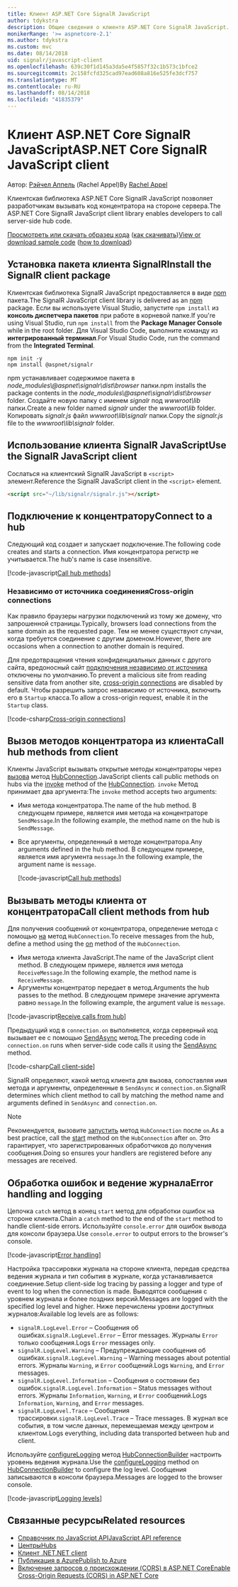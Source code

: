 ```yaml
---
title: Клиент ASP.NET Core SignalR JavaScript
author: tdykstra
description: Общие сведения о клиенте ASP.NET Core SignalR JavaScript.
monikerRange: '>= aspnetcore-2.1'
ms.author: tdykstra
ms.custom: mvc
ms.date: 08/14/2018
uid: signalr/javascript-client
ms.openlocfilehash: 639c30f1d145a3da5e4f5857f32c1b573c1bfce2
ms.sourcegitcommit: 2c158fcfd325cad97ead608a816e525fe3dcf757
ms.translationtype: MT
ms.contentlocale: ru-RU
ms.lasthandoff: 08/14/2018
ms.locfileid: "41835379"
---
```

# <a name="aspnet-core-signalr-javascript-client"></a><span data-ttu-id="40a5d-103">Клиент ASP.NET Core SignalR JavaScript</span><span class="sxs-lookup"><span data-stu-id="40a5d-103">ASP.NET Core SignalR JavaScript client</span></span>

<span data-ttu-id="40a5d-104">Автор: [Рэйчел Аппель](http://twitter.com/rachelappel) (Rachel Appel)</span><span class="sxs-lookup"><span data-stu-id="40a5d-104">By [Rachel Appel](http://twitter.com/rachelappel)</span></span>

<span data-ttu-id="40a5d-105">Клиентская библиотека ASP.NET Core SignalR JavaScript позволяет разработчикам вызывать код концентратора на стороне сервера.</span><span class="sxs-lookup"><span data-stu-id="40a5d-105">The ASP.NET Core SignalR JavaScript client library enables developers to call server-side hub code.</span></span>

<span data-ttu-id="40a5d-106">[Просмотреть или скачать образец кода](https://github.com/aspnet/Docs/tree/live/aspnetcore/signalr/javascript-client/sample) ([как скачивать](xref:tutorials/index#how-to-download-a-sample))</span><span class="sxs-lookup"><span data-stu-id="40a5d-106">[View or download sample code](https://github.com/aspnet/Docs/tree/live/aspnetcore/signalr/javascript-client/sample) ([how to download](xref:tutorials/index#how-to-download-a-sample))</span></span>

## <a name="install-the-signalr-client-package"></a><span data-ttu-id="40a5d-107">Установка пакета клиента SignalR</span><span class="sxs-lookup"><span data-stu-id="40a5d-107">Install the SignalR client package</span></span>

<span data-ttu-id="40a5d-108">Клиентская библиотека SignalR JavaScript предоставляется в виде [npm](https://www.npmjs.com/) пакета.</span><span class="sxs-lookup"><span data-stu-id="40a5d-108">The SignalR JavaScript client library is delivered as an [npm](https://www.npmjs.com/) package.</span></span> <span data-ttu-id="40a5d-109">Если вы используете Visual Studio, запустите `npm install` из **консоль диспетчера пакетов** при работе в корневой папке.</span><span class="sxs-lookup"><span data-stu-id="40a5d-109">If you're using Visual Studio, run `npm install` from the **Package Manager Console** while in the root folder.</span></span> <span data-ttu-id="40a5d-110">Для Visual Studio Code, выполните команду из **интегрированный терминал**.</span><span class="sxs-lookup"><span data-stu-id="40a5d-110">For Visual Studio Code, run the command from the **Integrated Terminal**.</span></span>

  ```console
  npm init -y
  npm install @aspnet/signalr
  ```

<span data-ttu-id="40a5d-111">npm устанавливает содержимое пакета в *node_modules\\@aspnet\signalr\dist\browser* папки.</span><span class="sxs-lookup"><span data-stu-id="40a5d-111">npm installs the package contents in the *node_modules\\@aspnet\signalr\dist\browser* folder.</span></span> <span data-ttu-id="40a5d-112">Создайте новую папку с именем *signalr* под *wwwroot\\lib* папки.</span><span class="sxs-lookup"><span data-stu-id="40a5d-112">Create a new folder named *signalr* under the *wwwroot\\lib* folder.</span></span> <span data-ttu-id="40a5d-113">Копировать *signalr.js* файл *wwwroot\lib\signalr* папки.</span><span class="sxs-lookup"><span data-stu-id="40a5d-113">Copy the *signalr.js* file to the *wwwroot\lib\signalr* folder.</span></span>

## <a name="use-the-signalr-javascript-client"></a><span data-ttu-id="40a5d-114">Использование клиента SignalR JavaScript</span><span class="sxs-lookup"><span data-stu-id="40a5d-114">Use the SignalR JavaScript client</span></span>

<span data-ttu-id="40a5d-115">Сослаться на клиентский SignalR JavaScript в `<script>` элемент.</span><span class="sxs-lookup"><span data-stu-id="40a5d-115">Reference the SignalR JavaScript client in the `<script>` element.</span></span>

```html
<script src="~/lib/signalr/signalr.js"></script>
```

## <a name="connect-to-a-hub"></a><span data-ttu-id="40a5d-116">Подключение к концентратору</span><span class="sxs-lookup"><span data-stu-id="40a5d-116">Connect to a hub</span></span>

<span data-ttu-id="40a5d-117">Следующий код создает и запускает подключение.</span><span class="sxs-lookup"><span data-stu-id="40a5d-117">The following code creates and starts a connection.</span></span> <span data-ttu-id="40a5d-118">Имя концентратора регистр не учитывается.</span><span class="sxs-lookup"><span data-stu-id="40a5d-118">The hub's name is case insensitive.</span></span>

[!code-javascript[Call hub methods](javascript-client/sample/wwwroot/js/chat.js?range=9-12,28)]

### <a name="cross-origin-connections"></a><span data-ttu-id="40a5d-119">Независимо от источника соединения</span><span class="sxs-lookup"><span data-stu-id="40a5d-119">Cross-origin connections</span></span>

<span data-ttu-id="40a5d-120">Как правило браузеры нагрузки подключений из тому же домену, что запрошенной страницы.</span><span class="sxs-lookup"><span data-stu-id="40a5d-120">Typically, browsers load connections from the same domain as the requested page.</span></span> <span data-ttu-id="40a5d-121">Тем не менее существуют случаи, когда требуется соединение с другим доменом.</span><span class="sxs-lookup"><span data-stu-id="40a5d-121">However, there are occasions when a connection to another domain is required.</span></span>

<span data-ttu-id="40a5d-122">Для предотвращения чтения конфиденциальных данных с другого сайта, вредоносный сайт [подключения независимо от источника](xref:security/cors) отключены по умолчанию.</span><span class="sxs-lookup"><span data-stu-id="40a5d-122">To prevent a malicious site from reading sensitive data from another site, [cross-origin connections](xref:security/cors) are disabled by default.</span></span> <span data-ttu-id="40a5d-123">Чтобы разрешить запрос независимо от источника, включить его в `Startup` класса.</span><span class="sxs-lookup"><span data-stu-id="40a5d-123">To allow a cross-origin request, enable it in the `Startup` class.</span></span>

[!code-csharp[Cross-origin connections](javascript-client/sample/Startup.cs?highlight=29-35,56)]

## <a name="call-hub-methods-from-client"></a><span data-ttu-id="40a5d-124">Вызов методов концентратора из клиента</span><span class="sxs-lookup"><span data-stu-id="40a5d-124">Call hub methods from client</span></span>

<span data-ttu-id="40a5d-125">Клиенты JavaScript вызывать открытые методы концентраторы через [вызова](/javascript/api/%40aspnet/signalr/hubconnection#invoke) метод [HubConnection](/javascript/api/%40aspnet/signalr/hubconnection).</span><span class="sxs-lookup"><span data-stu-id="40a5d-125">JavaScript clients call public methods on hubs via the [invoke](/javascript/api/%40aspnet/signalr/hubconnection#invoke) method of the [HubConnection](/javascript/api/%40aspnet/signalr/hubconnection).</span></span> <span data-ttu-id="40a5d-126">`invoke` Метод принимает два аргумента:</span><span class="sxs-lookup"><span data-stu-id="40a5d-126">The `invoke` method accepts two arguments:</span></span>

* <span data-ttu-id="40a5d-127">Имя метода концентратора.</span><span class="sxs-lookup"><span data-stu-id="40a5d-127">The name of the hub method.</span></span> <span data-ttu-id="40a5d-128">В следующем примере, является имя метода на концентраторе `SendMessage`.</span><span class="sxs-lookup"><span data-stu-id="40a5d-128">In the following example, the method name on the hub is `SendMessage`.</span></span>
* <span data-ttu-id="40a5d-129">Все аргументы, определенный в методе концентратора.</span><span class="sxs-lookup"><span data-stu-id="40a5d-129">Any arguments defined in the hub method.</span></span> <span data-ttu-id="40a5d-130">В следующем примере, является имя аргумента `message`.</span><span class="sxs-lookup"><span data-stu-id="40a5d-130">In the following example, the argument name is `message`.</span></span>

  [!code-javascript[Call hub methods](javascript-client/sample/wwwroot/js/chat.js?range=24)]

## <a name="call-client-methods-from-hub"></a><span data-ttu-id="40a5d-131">Вызывать методы клиента от концентратора</span><span class="sxs-lookup"><span data-stu-id="40a5d-131">Call client methods from hub</span></span>

<span data-ttu-id="40a5d-132">Для получения сообщений от концентратора, определение метода с помощью [на](/javascript/api/%40aspnet/signalr/hubconnection#on) метод `HubConnection`.</span><span class="sxs-lookup"><span data-stu-id="40a5d-132">To receive messages from the hub, define a method using the [on](/javascript/api/%40aspnet/signalr/hubconnection#on) method of the `HubConnection`.</span></span>

* <span data-ttu-id="40a5d-133">Имя метода клиента JavaScript.</span><span class="sxs-lookup"><span data-stu-id="40a5d-133">The name of the JavaScript client method.</span></span> <span data-ttu-id="40a5d-134">В следующем примере, является имя метода `ReceiveMessage`.</span><span class="sxs-lookup"><span data-stu-id="40a5d-134">In the following example, the method name is `ReceiveMessage`.</span></span>
* <span data-ttu-id="40a5d-135">Аргументы концентратор передает в метод.</span><span class="sxs-lookup"><span data-stu-id="40a5d-135">Arguments the hub passes to the method.</span></span> <span data-ttu-id="40a5d-136">В следующем примере значение аргумента равно `message`.</span><span class="sxs-lookup"><span data-stu-id="40a5d-136">In the following example, the argument value is `message`.</span></span>

[!code-javascript[Receive calls from hub](javascript-client/sample/wwwroot/js/chat.js?range=14-19)]

<span data-ttu-id="40a5d-137">Предыдущий код в `connection.on` выполняется, когда серверный код вызывает ее с помощью [SendAsync](/dotnet/api/microsoft.aspnetcore.signalr.clientproxyextensions.sendasync) метод.</span><span class="sxs-lookup"><span data-stu-id="40a5d-137">The preceding code in `connection.on` runs when server-side code calls it using the [SendAsync](/dotnet/api/microsoft.aspnetcore.signalr.clientproxyextensions.sendasync) method.</span></span>

[!code-csharp[Call client-side](javascript-client/sample/hubs/chathub.cs?range=8-11)]

<span data-ttu-id="40a5d-138">SignalR определяют, какой метод клиента для вызова, сопоставляя имя метода и аргументы, определенные в `SendAsync` и `connection.on`.</span><span class="sxs-lookup"><span data-stu-id="40a5d-138">SignalR determines which client method to call by matching the method name and arguments defined in `SendAsync` and `connection.on`.</span></span>

> [!NOTE]
> <span data-ttu-id="40a5d-139">Рекомендуется, вызовите [запустить](/javascript/api/%40aspnet/signalr/hubconnection#start) метод `HubConnection` после `on`.</span><span class="sxs-lookup"><span data-stu-id="40a5d-139">As a best practice, call the [start](/javascript/api/%40aspnet/signalr/hubconnection#start) method on the `HubConnection` after `on`.</span></span> <span data-ttu-id="40a5d-140">Это гарантирует, что зарегистрированных обработчиков до получения сообщения.</span><span class="sxs-lookup"><span data-stu-id="40a5d-140">Doing so ensures your handlers are registered before any messages are received.</span></span>

## <a name="error-handling-and-logging"></a><span data-ttu-id="40a5d-141">Обработка ошибок и ведение журнала</span><span class="sxs-lookup"><span data-stu-id="40a5d-141">Error handling and logging</span></span>

<span data-ttu-id="40a5d-142">Цепочка `catch` метод в конец `start` метод для обработки ошибок на стороне клиента.</span><span class="sxs-lookup"><span data-stu-id="40a5d-142">Chain a `catch` method to the end of the `start` method to handle client-side errors.</span></span> <span data-ttu-id="40a5d-143">Используйте `console.error` для ошибок вывода для консоли браузера.</span><span class="sxs-lookup"><span data-stu-id="40a5d-143">Use `console.error` to output errors to the browser's console.</span></span>

[!code-javascript[Error handling](javascript-client/sample/wwwroot/js/chat.js?range=28)]

<span data-ttu-id="40a5d-144">Настройка трассировки журнала на стороне клиента, передав средства ведения журнала и тип события в журнале, когда устанавливается соединение.</span><span class="sxs-lookup"><span data-stu-id="40a5d-144">Setup client-side log tracing by passing a logger and type of event to log when the connection is made.</span></span> <span data-ttu-id="40a5d-145">Выводятся сообщения с уровнем журнала и более поздних версий.</span><span class="sxs-lookup"><span data-stu-id="40a5d-145">Messages are logged with the specified log level and higher.</span></span> <span data-ttu-id="40a5d-146">Ниже перечислены уровни доступных журналов:</span><span class="sxs-lookup"><span data-stu-id="40a5d-146">Available log levels are as follows:</span></span>

* <span data-ttu-id="40a5d-147">`signalR.LogLevel.Error` &ndash; Сообщения об ошибках.</span><span class="sxs-lookup"><span data-stu-id="40a5d-147">`signalR.LogLevel.Error` &ndash; Error messages.</span></span> <span data-ttu-id="40a5d-148">Журналы `Error` только сообщения.</span><span class="sxs-lookup"><span data-stu-id="40a5d-148">Logs `Error` messages only.</span></span>
* <span data-ttu-id="40a5d-149">`signalR.LogLevel.Warning` &ndash; Предупреждающие сообщения об ошибках.</span><span class="sxs-lookup"><span data-stu-id="40a5d-149">`signalR.LogLevel.Warning` &ndash; Warning messages about potential errors.</span></span> <span data-ttu-id="40a5d-150">Журналы `Warning`, и `Error` сообщений.</span><span class="sxs-lookup"><span data-stu-id="40a5d-150">Logs `Warning`, and `Error` messages.</span></span>
* <span data-ttu-id="40a5d-151">`signalR.LogLevel.Information` &ndash; Сообщения о состоянии без ошибок.</span><span class="sxs-lookup"><span data-stu-id="40a5d-151">`signalR.LogLevel.Information` &ndash; Status messages without errors.</span></span> <span data-ttu-id="40a5d-152">Журналы `Information`, `Warning`, и `Error` сообщений.</span><span class="sxs-lookup"><span data-stu-id="40a5d-152">Logs `Information`, `Warning`, and `Error` messages.</span></span>
* <span data-ttu-id="40a5d-153">`signalR.LogLevel.Trace` &ndash; Сообщения трассировки.</span><span class="sxs-lookup"><span data-stu-id="40a5d-153">`signalR.LogLevel.Trace` &ndash; Trace messages.</span></span> <span data-ttu-id="40a5d-154">В журнал все события, в том числе данных, перемещаемая между центром и клиентом.</span><span class="sxs-lookup"><span data-stu-id="40a5d-154">Logs everything, including data transported between hub and client.</span></span>

<span data-ttu-id="40a5d-155">Используйте [configureLogging](/javascript/api/%40aspnet/signalr/hubconnectionbuilder#configurelogging) метод [HubConnectionBuilder](/javascript/api/%40aspnet/signalr/hubconnectionbuilder) настроить уровень ведения журнала.</span><span class="sxs-lookup"><span data-stu-id="40a5d-155">Use the [configureLogging](/javascript/api/%40aspnet/signalr/hubconnectionbuilder#configurelogging) method on [HubConnectionBuilder](/javascript/api/%40aspnet/signalr/hubconnectionbuilder) to configure the log level.</span></span> <span data-ttu-id="40a5d-156">Сообщения записываются в консоли браузера.</span><span class="sxs-lookup"><span data-stu-id="40a5d-156">Messages are logged to the browser console.</span></span>

[!code-javascript[Logging levels](javascript-client/sample/wwwroot/js/chat.js?range=9-12)]

## <a name="related-resources"></a><span data-ttu-id="40a5d-157">Связанные ресурсы</span><span class="sxs-lookup"><span data-stu-id="40a5d-157">Related resources</span></span>

* [<span data-ttu-id="40a5d-158">Справочник по JavaScript API</span><span class="sxs-lookup"><span data-stu-id="40a5d-158">JavaScript API reference</span></span>](/javascript/api/)
* [<span data-ttu-id="40a5d-159">Центры</span><span class="sxs-lookup"><span data-stu-id="40a5d-159">Hubs</span></span>](xref:signalr/hubs)
* [<span data-ttu-id="40a5d-160">Клиент .NET</span><span class="sxs-lookup"><span data-stu-id="40a5d-160">.NET client</span></span>](xref:signalr/dotnet-client)
* [<span data-ttu-id="40a5d-161">Публикация в Azure</span><span class="sxs-lookup"><span data-stu-id="40a5d-161">Publish to Azure</span></span>](xref:signalr/publish-to-azure-web-app)
* [<span data-ttu-id="40a5d-162">Включение запросов о происхождении (CORS) в ASP.NET Core</span><span class="sxs-lookup"><span data-stu-id="40a5d-162">Enable Cross-Origin Requests (CORS) in ASP.NET Core</span></span>](xref:security/cors)
